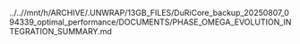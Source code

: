 ../..//mnt/h/ARCHIVE/.UNWRAP/13GB_FILES/DuRiCore_backup_20250807_094339_optimal_performance/DOCUMENTS/PHASE_OMEGA_EVOLUTION_INTEGRATION_SUMMARY.md